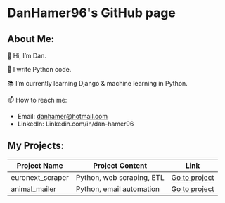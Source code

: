 # DanHamer96's GitHub page

## About Me:

👋  Hi, I’m Dan. 

🐍  I write Python code.

📚  I’m currently learning Django & machine learning in Python.

📫  How to reach me:
- Email: danhamer@hotmail.com
- LinkedIn: Linkedin.com/in/dan-hamer96


## My Projects:

| Project Name | Project Content | Link |
| --- | --- | --- |
| euronext_scraper | Python, web scraping, ETL | [Go to project](https://github.com/DanHamer96/euronext_scraper)
| animal_mailer | Python, email automation | [Go to project](https://github.com/DanHamer96/animal_mailer)

<!---
DanHamer96/DanHamer96 is a ✨ special ✨ repository because its `README.md` (this file) appears on your GitHub profile.
You can click the Preview link to take a look at your changes.
--->
